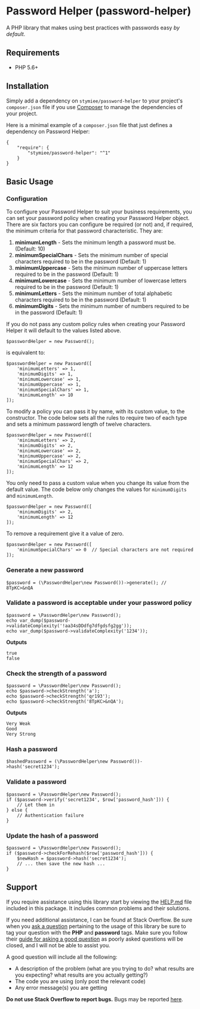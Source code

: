 # Password Helper (password-helper)

A PHP library that makes using best practices with passwords easy _by default_.

## Requirements

- PHP 5.6+

## Installation

Simply add a dependency on `stymiee/password-helper` to your project's `composer.json` file if you 
use [Composer](http://getcomposer.org/) to manage the dependencies of your project.

Here is a minimal example of a `composer.json` file that just defines a dependency on Password Helper:

    {
        "require": {
            "stymiee/password-helper": "^1"
        }
    }

## Basic Usage

### Configuration

To configure your Password Helper to suit your business requirements, you can set your password policy when 
creating your Password Helper object. There are six factors you can configure be required (or not) and, if required, 
the minimum criteria for that password characteristic. They are:
    
1. **minimumLength** - Sets the minimum length a password must be. (Default: 10)
2. **minimumSpecialChars** - Sets the minimum number of special characters required to be in the password (Default: 1)
3. **minimumUppercase** - Sets the minimum number of uppercase letters required to be in the password (Default: 1)
4. **minimumLowercase** - Sets the minimum number of lowercase letters required to be in the password (Default: 1)
5. **minimumLetters** - Sets the minimum number of total alphabetic characters required to be in the password (Default: 1)
6. **minimumDigits** - Sets the minimum number of numbers required to be in the password (Default: 1)

If you do not pass any custom policy rules when creating your Password Helper it will default to the values listed above.

    $passwordHelper = new Password();
    
is equivalent to:

    $passwordHelper = new Password([
        'minimumLetters' => 1,
        'minimumDigits' => 1,
        'minimumLowercase' => 1,
        'minimumUppercase' => 1,
        'minimumSpecialChars' => 1,
        'minimumLength' => 10 
    ]);

To modify a policy you can pass it by name, with its custom value, to the constructor. The code below sets all the 
rules to require two of each type and sets a minimum password length of twelve characters.

    $passwordHelper = new Password([
        'minimumLetters' => 2,
        'minimumDigits' => 2,
        'minimumLowercase' => 2,
        'minimumUppercase' => 2,
        'minimumSpecialChars' => 2,
        'minimumLength' => 12 
    ]);
    
You only need to pass a custom value when you change its value from the default value. The code below only changes the
values for `minimumDigits` and `minimumLength`.
    
    $passwordHelper = new Password([
        'minimumDigits' => 2,
        'minimumLength' => 12 
    ]);
    
To remove a requirement give it a value of zero.
    
    $passwordHelper = new Password([
        'minimumSpecialChars' => 0  // Special characters are not required
    ]);
        
### Generate a new password

    $password = (\PasswordHelper\new Password())->generate(); // 8TpKC>&nQA

### Validate a password is acceptable under your password policy

    $password = \PasswordHelper\new Password();
    echo var_dump($password->validateComplexity('!aa34sDDdfg7dfgdsfg2gg'));
    echo var_dump($password->validateComplexity('1234'));
    
**Outputs**

    true
    false    

### Check the strength of a password

    $password = \PasswordHelper\new Password();
    echo $password->checkStrength('a');
    echo $password->checkStrength('qr193');
    echo $password->checkStrength('8TpKC>&nQA');

**Outputs**

    Very Weak
    Good
    Very Strong

### Hash a password

    $hashedPassword = (\PasswordHelper\new Password())->hash('secret1234');

### Validate a password

    $password = \PasswordHelper\new Password();
    if ($password->verify('secret1234', $row['password_hash'])) {
        // Let them in
    } else {
        // Authentication failure
    }   

### Update the hash of a password

    $password = \PasswordHelper\new Password();
    if ($password->checkForRehash($row['password_hash'])) {
        $newHash = $password->hash('secret1234');
        // ... then save the new hash ...
    }

## Support

If you require assistance using this library start by viewing the [HELP.md](HELP.md) file included in this package. It 
includes common problems and their solutions.

If you need additional assistance, I can be found at Stack Overflow. Be sure when you
[ask a question](http://stackoverflow.com/questions/ask?tags=php,password) pertaining to the usage of
this library be sure to tag your question with the **PHP** and **password** tags. Make sure you follow their
[guide for asking a good question](http://stackoverflow.com/help/how-to-ask) as poorly asked questions will be closed, 
and I will not be able to assist you.

A good question will include all the following:
- A description of the problem (what are you trying to do? what results are you expecting? what results are you actually getting?)
- The code you are using (only post the relevant code)
- Any error message(s) you are getting

**Do not use Stack Overflow to report bugs.** Bugs may be reported [here](https://github.com/stymiee/password-helper/issues/new).
